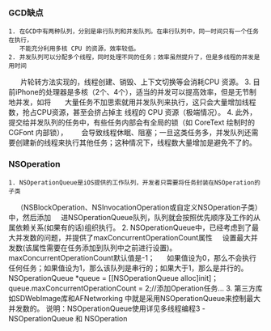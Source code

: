 ### GCD缺点

    1. 在GCD中有两种队列，分别是串行队列和并发队列。在串行队列中，同一时间只有一个任务在执行，
       不能充分利用多核 CPU 的资源，效率较低。
    2. 并发队列可以分配多个线程，同时处理不同的任务；效率虽然提升了，但是多线程的并发是用时间
       片轮转方法实现的，线程创建、销毁、上下文切换等会消耗CPU 资源。
    3. 目前iPhone的处理器是多核（2个、4个），适当的并发可以提高效率，但是无节制地并发，如将
       大量任务不加思索就用并发队列来执行，这只会大量增加线程数，抢占CPU资源，甚至会挤占掉主
       线程的 CPU 资源（极端情况）。
    4. 此外，提交给并发队列的任务中，有些任务内部会有全局的锁（如 CoreText 绘制时的 CGFont 内部锁），
       会导致线程休眠、阻塞；一旦这类任务多，并发队列还需要创建新的线程来执行其他任务；这种情况下，线程数大量增加是避免不了的。

###     NSOperation

    1. NSOperationQueue是iOS提供的工作队列，开发者只需要将任务封装在NSOperation的子类
     （NSBlockOperation、NSInvocationOperation或自定义NSOperation子类）中，然后添加
      进NSOperationQueue队列，队列就会按照优先顺序及工作的从属依赖关系(如果有的话)组织执行。
    2. NSOperationQueue中，已经考虑到了最大并发数的问题，并提供了maxConcurrentOperationCount属性
      设置最大并发数(该属性需要在任务添加到队列中之前进行设置)。maxConcurrentOperationCount默认值是-1；
      如果值设为0，那么不会执行任何任务；如果值设为1，那么该队列是串行的；如果大于1，那么是并行的。
    NSOperationQueue *queue = [[NSOperationQueue alloc]init]；queue.maxConcurrentOperationCount = 2;//添加Operation任务...
    3. 第三方库如SDWebImage库和AFNetworking 中就是采用NSOperationQueue来控制最大并发数的。
    说明：NSOperationQueue使用详见多线程编程3 - NSOperationQueue 和 NSOperation
